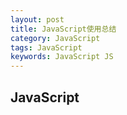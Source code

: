 ```yaml
---
layout: post
title: JavaScript使用总结
category: JavaScript
tags: JavaScript
keywords: JavaScript JS
---
```


## JavaScript
